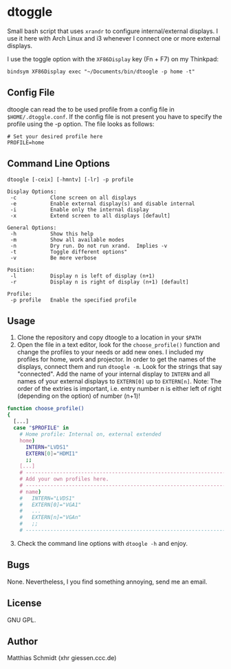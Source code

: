 dtoggle
=======

Small bash script that uses `xrandr` to configure internal/external displays.  I use it here with Arch Linux and i3 whenever I connect one or more external displays.

I use the toggle option with the `XF86Display` key (Fn + F7) on my Thinkpad:

```
bindsym XF86Display exec "~/Documents/bin/dtoogle -p home -t"
```

Config File
-----------

dtoogle can read the to be used profile from a config file in `$HOME/.dtoggle.conf`.  If the config file is not present you have to specify the profile using the -p option.  The file looks as follows:

```
# Set your desired profile here
PROFILE=home
```

Command Line Options
--------------------

```
dtoogle [-ceix] [-hmntv] [-lr] -p profile

Display Options:
 -c           Clone screen on all displays
 -e           Enable external display(s) and disable internal
 -i           Enable only the internal display
 -x           Extend screen to all displays [default]

General Options:
 -h           Show this help
 -m           Show all available modes
 -n           Dry run. Do not run xrand.  Implies -v
 -t           Toggle different options"
 -v           Be more verbose

Position:
 -l           Display n is left of display (n+1)
 -r           Display n is right of display (n+1) [default]

Profile:
 -p profile   Enable the specified profile
```

Usage
-----

1. Clone the repository and copy dtoogle to a location in your `$PATH`
2. Open the file in a text editor, look for the `choose_profile()` function and change the profiles to your needs or add new ones.  I included my profiles for home, work and projector.  In order to get the names of the displays, connect them and run `dtoogle -m`. Look for the strings that say "connected". Add the name of your internal display to `INTERN` and all names of your external displays to `EXTERN[0]` up to `EXTERN[n]`. Note: The order of the extries is important, i.e. entry number n is either left of right (depending on the option) of number (n+1)!

```bash
function choose_profile()
{
  [...]
  case "$PROFILE" in
    # Home profile: Internal on, external extended
    home)
      INTERN="LVDS1"
      EXTERN[0]="HDMI1"
      ;;
    [...]
    # -----------------------------------------------------------------------
    # Add your own profiles here.
    # -----------------------------------------------------------------------
    # name)
    #   INTERN="LVDS1"
    #   EXTERN[0]="VGA1"
    #   ...
    #   EXTERN[n]="VGAn"
    #   ;;
    # -----------------------------------------------------------------------
```

3. Check the command line options with `dtoogle -h` and enjoy.

Bugs
----

None.  Nevertheless, I you find something annoying, send me an email.

License
-------

GNU GPL.

Author
------

Matthias Schmidt (xhr giessen.ccc.de)
